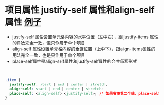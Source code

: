 ---
---


# 项目属性 justify-self 属性和align-self 属性    [例子](https://stackblitz.com/edit/web-platform-mfskxs?embed=1&file=styles.css&hideDevTools=1)

- justify-self 属性设置单元格内容的水平位置（左中右），跟 justify-items 属性的用法完全一致，但只作用于单个项目
- align-self 属性设置单元格内容的垂直位置（上中下），跟align-items属性的用法完全一致，也是只作用于单个项目
- place-self属性是align-self属性和justify-self属性的合并简写形式
<br>




```css
.item {
  justify-self: start | end | center | stretch;
  align-self: start | end | center | stretch;
  place-self: <align-self> <justify-self>; // 如果省略第二个值，place-self属性会认为这两个值相等
}
```

